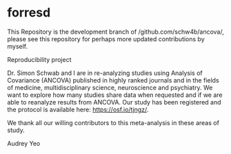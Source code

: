 # forresd

This Repository is the development branch of /github.com/schw4b/ancova/, please see this repository for perhaps more updated contributions by myself.

Reproducibility project

Dr. Simon Schwab and I are in re-analyzing studies using Analysis of Covariance (ANCOVA) published in highly ranked journals and in the fields of medicine, multidisciplinary science, neuroscience and psychiatry. We want to explore how many studies share data when requested and if we are able to reanalyze results from ANCOVA. Our study has been registered and the protocol is available here: https://osf.io/tjngz/.

We thank all our willing contributors to this meta-analysis in these areas of study.

Audrey Yeo

